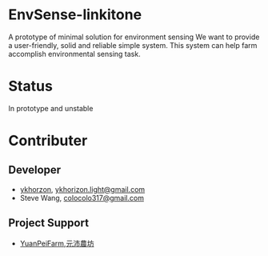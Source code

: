 # EnvSense-linkitone
A prototype of minimal solution for environment sensing
We want to provide a user-friendly, solid and reliable simple system.
This system can help farm accomplish environmental sensing task.

# Status
In prototype and unstable

# Contributer

## Developer 
- [ykhorzon](https://github.com/ykhorzon), ykhorizon.light@gmail.com
- Steve Wang, colocolo317@gmail.com

## Project Support 
- [YuanPeiFarm,元沛農坊](https://www.facebook.com/YuanPeiFarm/?fref=ts)
